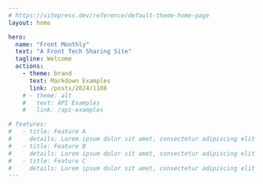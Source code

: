 ```yaml
---
# https://vitepress.dev/reference/default-theme-home-page
layout: home

hero:
  name: "Front Monthly"
  text: "A Front Tech Sharing Site"
  tagline: Welcome
  actions:
    - theme: brand
      text: Markdown Examples
      link: /posts/2024/1108
    # - theme: alt
    #   text: API Examples
    #   link: /api-examples

# features:
#   - title: Feature A
#     details: Lorem ipsum dolor sit amet, consectetur adipiscing elit
#   - title: Feature B
#     details: Lorem ipsum dolor sit amet, consectetur adipiscing elit
#   - title: Feature C
#     details: Lorem ipsum dolor sit amet, consectetur adipiscing elit
---
```



